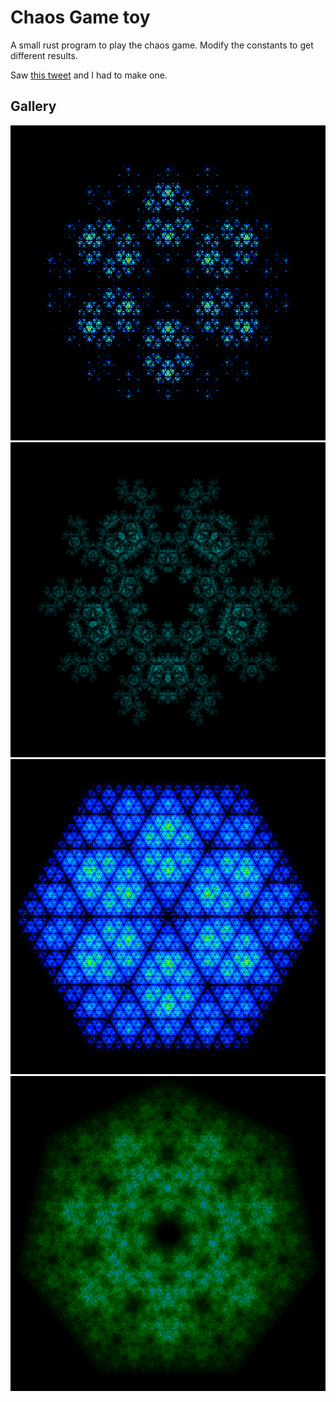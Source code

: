 # Chaos Game toy

A small rust program to play the chaos game. Modify the constants to get different results.

Saw [this tweet](https://twitter.com/CentrlPotential/status/1250172108811927552) and I had to make one.


## Gallery

![fractal](imgs/1.png)
![fractal](imgs/4.png)
![fractal](imgs/2.png)
![fractal](imgs/3.png)